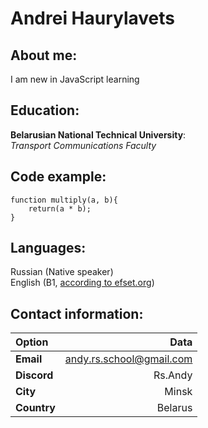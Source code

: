 # Andrei Haurylavets

## About me:
I am new in JavaScript learning

## Education:
**Belarusian National Technical University**:  
*Transport Communications Faculty*

## Code example:
```
function multiply(a, b){
    return(a * b);
}
```
## Languages:
Russian (Native speaker)  
English (B1, [according to efset.org](https://www.efset.org/ru/quick-check/ "https://www.efset.org/ru/quick-check/"))

## Contact information:
| Option| Data |
| :------| -----------:|
|__Email__   | andy.rs.school@gmail.com |
|__Discord__ | Rs.Andy |
| __City__ | Minsk |
| __Country__   | Belarus |